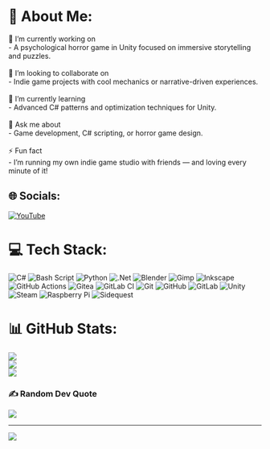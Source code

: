# 💫 About Me:
🔭 I’m currently working on  <br>- A psychological horror game in Unity focused on immersive storytelling and puzzles.<br><br>🤝 I’m looking to collaborate on  <br>- Indie game projects with cool mechanics or narrative-driven experiences.<br><br>🌱 I’m currently learning  <br>- Advanced C# patterns and optimization techniques for Unity.<br><br>💬 Ask me about  <br>- Game development, C# scripting, or horror game design.<br><br>⚡ Fun fact  <br>- I’m running my own indie game studio with friends — and loving every minute of it!


## 🌐 Socials:
[![YouTube](https://img.shields.io/badge/YouTube-%23FF0000.svg?logo=YouTube&logoColor=white)](https://youtube.com/@@KOCHAJMYNB) 

# 💻 Tech Stack:
![C#](https://img.shields.io/badge/c%23-%23239120.svg?style=for-the-badge&logo=csharp&logoColor=white) ![Bash Script](https://img.shields.io/badge/bash_script-%23121011.svg?style=for-the-badge&logo=gnu-bash&logoColor=white) ![Python](https://img.shields.io/badge/python-3670A0?style=for-the-badge&logo=python&logoColor=ffdd54) ![.Net](https://img.shields.io/badge/.NET-5C2D91?style=for-the-badge&logo=.net&logoColor=white) ![Blender](https://img.shields.io/badge/blender-%23F5792A.svg?style=for-the-badge&logo=blender&logoColor=white) ![Gimp](https://img.shields.io/badge/Gimp-657D8B?style=for-the-badge&logo=gimp&logoColor=FFFFFF) ![Inkscape](https://img.shields.io/badge/Inkscape-e0e0e0?style=for-the-badge&logo=inkscape&logoColor=080A13) ![GitHub Actions](https://img.shields.io/badge/github%20actions-%232671E5.svg?style=for-the-badge&logo=githubactions&logoColor=white) ![Gitea](https://img.shields.io/badge/Gitea-34495E?style=for-the-badge&logo=gitea&logoColor=5D9425) ![GitLab CI](https://img.shields.io/badge/gitlab%20CI-%23181717.svg?style=for-the-badge&logo=gitlab&logoColor=white) ![Git](https://img.shields.io/badge/git-%23F05033.svg?style=for-the-badge&logo=git&logoColor=white) ![GitHub](https://img.shields.io/badge/github-%23121011.svg?style=for-the-badge&logo=github&logoColor=white) ![GitLab](https://img.shields.io/badge/gitlab-%23181717.svg?style=for-the-badge&logo=gitlab&logoColor=white) ![Unity](https://img.shields.io/badge/unity-%23000000.svg?style=for-the-badge&logo=unity&logoColor=white) ![Steam](https://img.shields.io/badge/steam-%23000000.svg?style=for-the-badge&logo=steam&logoColor=white) ![Raspberry Pi](https://img.shields.io/badge/-Raspberry_Pi-C51A4A?style=for-the-badge&logo=Raspberry-Pi) ![Sidequest](https://img.shields.io/badge/sidequest-%23101227.svg?style=for-the-badge&logo=sidequest&logoColor=white)
# 📊 GitHub Stats:
![](https://github-readme-stats.vercel.app/api?username=NiebieskiKurczak&theme=shadow_blue&hide_border=false&include_all_commits=true&count_private=true)<br/>
![](https://nirzak-streak-stats.vercel.app/?user=NiebieskiKurczak&theme=shadow_blue&hide_border=false)<br/>
![](https://github-readme-stats.vercel.app/api/top-langs/?username=NiebieskiKurczak&theme=shadow_blue&hide_border=false&include_all_commits=true&count_private=true&layout=compact)

### ✍️ Random Dev Quote
![](https://quotes-github-readme.vercel.app/api?type=horizontal&theme=radical)

---
[![](https://visitcount.itsvg.in/api?id=NiebieskiKurczak&icon=0&color=0)](https://visitcount.itsvg.in)

<!-- Proudly created with GPRM ( https://gprm.itsvg.in ) -->
